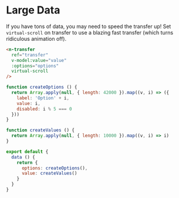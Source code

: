 # Large Data
If you have tons of data, you may need to speed the transfer up! Set `virtual-scroll` on transfer to use a blazing fast transfer (which turns ridiculous animation off).
```html
<n-transfer
  ref="transfer"
  v-model:value="value"
  :options="options"
  virtual-scroll
/>
```
```js
function createOptions () {
  return Array.apply(null, { length: 42000 }).map((v, i) => ({
    label: 'Option' + i,
    value: i,
    disabled: i % 5 === 0
  }))
}

function createValues () {
  return Array.apply(null, { length: 10000 }).map((v, i) => i)
}

export default {
  data () {
    return {
      options: createOptions(),
      value: createValues()
    }
  }
}
```